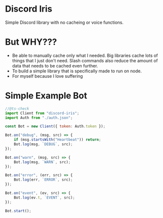 # Discord Iris

Simple Discord library with no cacheing or voice functions. 

# But WHY???

- Be able to manually cache only what I needed. Big libraries cache lots of things that I just don't need. Slash commands also reduce the amount of data that needs to be cached even further.
- To build a simple library that is specifically made to run on node.
- For myself because I love suffering

# Simple Example Bot

```js
//@ts-check
import Client from "discord-iris";
import Auth from "./auth.json";

const Bot = new Client({ token: Auth.token });

Bot.on("debug", (msg, src) => {
    if (msg.startsWith("Heartbeat")) return;
    Bot.log(msg, `DEBUG`, src);
});

Bot.on("warn", (msg, src) => {
    Bot.log(msg, `WARN`, src);
});

Bot.on("error", (err, src) => {
    Bot.log(err, `ERROR`, src);
});

Bot.on("event", (ev, src) => {
    Bot.log(ev.t, `EVENT`, src);
});

Bot.start();
```